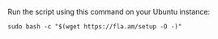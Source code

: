 Run the script using this command on your Ubuntu instance:
```shell
sudo bash -c "$(wget https://fla.am/setup -O -)"
```
